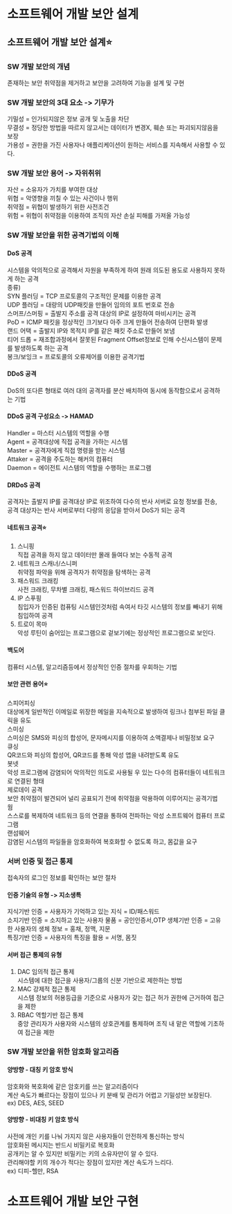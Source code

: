 # 소프트웨어 개발 보안 설계
## 소프트웨어 개발 보안 설계⭐
### SW 개발 보안의 개념
존재하는 보안 취약점을 제거하고 보안을 고려하여 기능을 설계 및 구현   

### SW 개발 보안의 3대 요소 -> 기무가
기밀성 = 인가되지않은 정보 공개 및 노출을 차단   
무결성 = 정당한 방법을 따르지 않고서는 데이터가 변경X, 훼손 또는 파괴되지않음을 보장   
가용성 = 권한을 가진 사용자나 애플리케이션이 원하는 서비스를 지속해서 사용할 수 있다.   

### SW 개발 보안 용어 -> 자위취위
자산 = 소유자가 가치를 부여한 대상   
위협 = 악영향을 끼칠 수 있는 사건이나 행위   
취약점 = 위협이 발생하기 위한 사전조건   
위험 = 위협이 취약점을 이용하여 조직의 자산 손실 피해를 가져올 가능성   

### SW 개발 보안을 위한 공격기법의 이해
#### DoS 공격
시스템을 악의적으로 공격해서 자원을 부족하게 하여 원래 의도된 용도로 사용하지 못하게 하는 공격   
종류)   
SYN 플러딩 = TCP 프로토콜의 구조적인 문제를 이용한 공격   
UDP 플러딩 = 대량의 UDP패킷을 만들어 임의의 포트 번호로 전송   
스머프/스머핑 = 출발지 주소를 공격 대상의 IP로 설정하여 마비시키는 공격   
PoD = ICMP 패킷을 정상적인 크기보다 아주 크게 만들어 전송하여 단편화 발생   
랜드 어택 = 출발지 IP와 목적지 IP를 같은 패킷 주소로 만들어 보냄   
티어 드롭 = 재조합과정에서 잘못된 Fragment Offset정보로 인해 수신시스템이 문제를 발생하도록 하는 공격   
봉크/보잉크 = 프로토콜의 오류제어를 이용한 공격기법   

#### DDoS 공격
DoS의 또다른 형태로 여러 대의 공격자를 분산 배치하여 동시에 동작함으로서 공격하는 기법   
#### DDoS 공격 구성요소 -> HAMAD
Handler = 마스터 시스템의 역할을 수행   
Agent = 공격대상에 직접 공격을 가하는 시스템   
Master = 공격자에게 직접 명령을 받는 시스템   
Attaker = 공격을 주도하는 해커의 컴퓨터   
Daemon = 에이전트 시스템의 역할을 수행하는 프로그램   

#### DRDoS 공격
공격자는 출발지 IP를 공격대상 IP로 위조하여 다수의 반사 서버로 요청 정보를 전송,   
공격 대상자는 반사 서버로부터 다량의 응답을 받아서 DoS가 되는 공격   

#### 네트워크 공격⭐
1. 스니핑   
직접 공격을 하지 않고 데이터만 몰래 들여다 보는 수동적 공격   
2. 네트워크 스캐너/스니퍼   
취약점 파악을 위해 공격자가 취약점을 탐색하는 공격   
3. 패스워드 크래킹   
사전 크래킹, 무차별 크래킹, 패스워드 하이브리드 공격   
4. IP 스푸핑   
침입자가 인증된 컴퓨팅 시스템인것처럼 속여서 타깃 시스템의 정보를 빼내기 위해 침입하여 공격   
5. 트로이 목마   
악성 루틴이 숨어있는 프로그램으로 겉보기에는 정상적인 프로그램으로 보인다.   

#### 백도어
컴퓨터 시스템, 알고리즘등에서 정상적인 인증 절차를 우회하는 기법   

#### 보안 관련 용어⭐
스피어피싱   
대상에게 일반적인 이메일로 위장한 메일을 지속적으로 발생하여 링크나 첨부된 파일 클릭을 유도   
스미싱   
스미싱은 SMS와 피싱의 합성어, 문자메시지를 이용하여 소액결제나 비밀정보 요구   
큐싱   
QR코드와 피싱의 합성어, QR코드를 통해 악성 앱을 내려받도록 유도   
봇넷   
악성 프로그램에 감염되어 악의적인 의도로 사용될 우 있는 다수의 컴퓨터들이 네트워크로 연결된 형태   
제로데이 공격   
보안 취약점이 발견되어 널리 공표되기 전에 취약점을 악용하여 이루어지는 공격기법   
웜   
스스로를 복제하여 네트워크 등의 연결을 통하여 전파하는 악성 소프트웨어 컴퓨터 프로그램   
랜섬웨어    
감염된 시스템의 파일들을 암호화하여 복호화할 수 없도록 하고, 몸값을 요구   

### 서버 인증 및 접근 통제
접속자의 로그인 정보를 확인하는 보안 절차   
#### 인증 기술의 유형 -> 지소생특
지식기반 인증 = 사용자가 기억하고 있는 지식 = ID/패스워드    
소지기반 인증 = 소지하고 있는 사용자 물품 = 공인인증서,OTP 
생체기반 인증 = 고유한 사용자의 생체 정보 = 홍채, 정맥, 지문   
특징기반 인증 = 사용자의 특징을 활용 = 서명, 몸짓   

#### 서버 접근 통제의 유형
1. DAC 임의적 접근 통제   
시스템에 대한 접근을 사용자/그룹의 신분 기반으로 제한하는 방법   
2. MAC 강제적 접근 통제   
시스템 정보의 허용등급을 기준으로 사용자가 갖는 접근 허가 권한에 근거하여 접근을 제한   
3. RBAC 역할기반 접근 통제   
중앙 관리자가 사용자와 시스템의 상호관계를 통제하며 조직 내 맡은 역할에 기초하여 접근을 제한   

### SW 개발 보안을 위한 암호화 알고리즘
#### 양방향 - 대칭 키 암호 방식
암호화와 복호화에 같은 암호키를 쓰는 알고리즘이다   
계산 속도가 빠르다는 장점이 있으나 키 분배 및 관리가 어렵고 기밀성만 보장된다.   
ex) DES, AES, SEED   
#### 양방향 - 비대칭 키 암호 방식
사전에 개인 키를 나눠 가지지 않은 사용자들이 안전하게 통신하는 방식   
암호화된 메시지는 반드시 비밀키로 복호화   
공개키는 알 수 있지만 비밀키는 키의 소유자만이 알 수 있다.   
관리해야할 키의 개수가 적다는 장점이 있지만 계산 속도가 느리다.   
ex) 디피-헬만, RSA

# 소프트웨어 개발 보안 구현 





